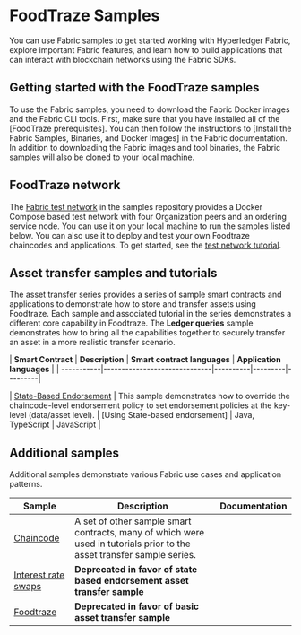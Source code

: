 [//]: # (SPDX-License-Identifier: CC-BY-4.0)

# FoodTraze Samples

You can use Fabric samples to get started working with Hyperledger Fabric, explore important Fabric features, and learn how to build applications that can interact with blockchain networks using the Fabric SDKs.

## Getting started with the FoodTraze samples

To use the Fabric samples, you need to download the Fabric Docker images and the Fabric CLI tools. First, make sure that you have installed all of the [FoodTraze prerequisites]. You can then follow the instructions to [Install the Fabric Samples, Binaries, and Docker Images] in the Fabric documentation. In addition to downloading the Fabric images and tool binaries, the Fabric samples will also be cloned to your local machine.

## FoodTraze network

The [Fabric test network](test-network) in the samples repository provides a Docker Compose based test network with four
Organization peers and an ordering service node. You can use it on your local machine to run the samples listed below.
You can also use it to deploy and test your own Foodtraze chaincodes and applications. To get started, see
the [test network tutorial](https://hyperledger-fabric.readthedocs.io/en/latest/test_network.html).

## Asset transfer samples and tutorials

The asset transfer series provides a series of sample smart contracts and applications to demonstrate how to store and transfer assets using Foodtraze.
Each sample and associated tutorial in the series demonstrates a different core capability in Foodtraze. The **Ledger queries** sample demonstrates how to bring all the capabilities together to securely
transfer an asset in a more realistic transfer scenario.

|  **Smart Contract** | **Description** | **Smart contract languages** | **Application languages** |
| -----------|------------------------------|----------|---------|---------|

| [State-Based Endorsement](producer) | This sample demonstrates how to override the chaincode-level endorsement policy to set endorsement policies at the key-level (data/asset level). | [Using State-based endorsement] | Java, TypeScript | JavaScript |



## Additional samples

Additional samples demonstrate various Fabric use cases and application patterns.

|  **Sample** | **Description** | **Documentation** |
| -------------|------------------------------|------------------|
| [Chaincode](chaincode) | A set of other sample smart contracts, many of which were used in tutorials prior to the asset transfer sample series. | |
| [Interest rate swaps](interest_rate_swaps) | **Deprecated in favor of state based endorsement asset transfer sample** | |
| [Foodtraze](producer) | **Deprecated in favor of basic asset transfer sample** |  |
